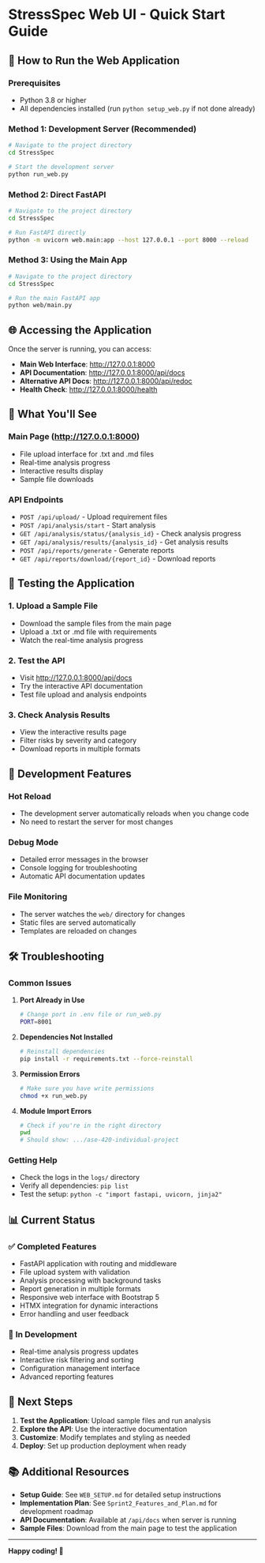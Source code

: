 # StressSpec Web UI - Quick Start Guide

## 🚀 **How to Run the Web Application**

### **Prerequisites**
- Python 3.8 or higher
- All dependencies installed (run `python setup_web.py` if not done already)

### **Method 1: Development Server (Recommended)**

```bash
# Navigate to the project directory
cd StressSpec

# Start the development server
python run_web.py
```

### **Method 2: Direct FastAPI**

```bash
# Navigate to the project directory
cd StressSpec

# Run FastAPI directly
python -m uvicorn web.main:app --host 127.0.0.1 --port 8000 --reload
```

### **Method 3: Using the Main App**

```bash
# Navigate to the project directory
cd StressSpec

# Run the main FastAPI app
python web/main.py
```

## 🌐 **Accessing the Application**

Once the server is running, you can access:

- **Main Web Interface**: http://127.0.0.1:8000
- **API Documentation**: http://127.0.0.1:8000/api/docs
- **Alternative API Docs**: http://127.0.0.1:8000/api/redoc
- **Health Check**: http://127.0.0.1:8000/health

## 📁 **What You'll See**

### **Main Page (http://127.0.0.1:8000)**
- File upload interface for .txt and .md files
- Real-time analysis progress
- Interactive results display
- Sample file downloads

### **API Endpoints**
- `POST /api/upload/` - Upload requirement files
- `POST /api/analysis/start` - Start analysis
- `GET /api/analysis/status/{analysis_id}` - Check analysis progress
- `GET /api/analysis/results/{analysis_id}` - Get analysis results
- `POST /api/reports/generate` - Generate reports
- `GET /api/reports/download/{report_id}` - Download reports

## 🧪 **Testing the Application**

### **1. Upload a Sample File**
- Download the sample files from the main page
- Upload a .txt or .md file with requirements
- Watch the real-time analysis progress

### **2. Test the API**
- Visit http://127.0.0.1:8000/api/docs
- Try the interactive API documentation
- Test file upload and analysis endpoints

### **3. Check Analysis Results**
- View the interactive results page
- Filter risks by severity and category
- Download reports in multiple formats

## 🔧 **Development Features**

### **Hot Reload**
- The development server automatically reloads when you change code
- No need to restart the server for most changes

### **Debug Mode**
- Detailed error messages in the browser
- Console logging for troubleshooting
- Automatic API documentation updates

### **File Monitoring**
- The server watches the `web/` directory for changes
- Static files are served automatically
- Templates are reloaded on changes

## 🛠️ **Troubleshooting**

### **Common Issues**

1. **Port Already in Use**
   ```bash
   # Change port in .env file or run_web.py
   PORT=8001
   ```

2. **Dependencies Not Installed**
   ```bash
   # Reinstall dependencies
   pip install -r requirements.txt --force-reinstall
   ```

3. **Permission Errors**
   ```bash
   # Make sure you have write permissions
   chmod +x run_web.py
   ```

4. **Module Import Errors**
   ```bash
   # Check if you're in the right directory
   pwd
   # Should show: .../ase-420-individual-project
   ```

### **Getting Help**

- Check the logs in the `logs/` directory
- Verify all dependencies: `pip list`
- Test the setup: `python -c "import fastapi, uvicorn, jinja2"`

## 📊 **Current Status**

### ✅ **Completed Features**
- FastAPI application with routing and middleware
- File upload system with validation
- Analysis processing with background tasks
- Report generation in multiple formats
- Responsive web interface with Bootstrap 5
- HTMX integration for dynamic interactions
- Error handling and user feedback

### 🔄 **In Development**
- Real-time analysis progress updates
- Interactive risk filtering and sorting
- Configuration management interface
- Advanced reporting features

## 🎯 **Next Steps**

1. **Test the Application**: Upload sample files and run analysis
2. **Explore the API**: Use the interactive documentation
3. **Customize**: Modify templates and styling as needed
4. **Deploy**: Set up production deployment when ready

## 📚 **Additional Resources**

- **Setup Guide**: See `WEB_SETUP.md` for detailed setup instructions
- **Implementation Plan**: See `Sprint2_Features_and_Plan.md` for development roadmap
- **API Documentation**: Available at `/api/docs` when server is running
- **Sample Files**: Download from the main page to test the application

---

**Happy coding! 🚀**
